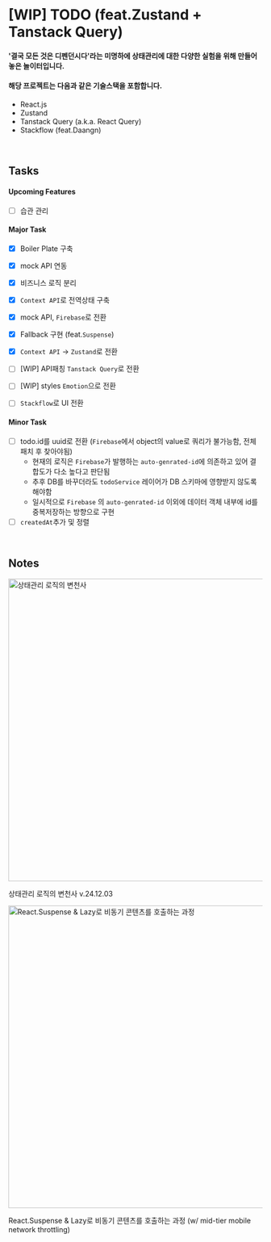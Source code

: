 # [WIP] TODO (feat.Zustand + Tanstack Query)

#### '결국 모든 것은 디펜던시다'라는 미명하에 상태관리에 대한 다양한 실험을 위해 만들어놓은 놀이터입니다.

#### 해당 프로젝트는 다음과 같은 기술스택을 포함합니다.

- React.js
- Zustand
- Tanstack Query (a.k.a. React Query)
- Stackflow (feat.Daangn)

<br/>

## Tasks

#### Upcoming Features
- [ ] 습관 관리

#### Major Task

- [x] Boiler Plate 구축
- [x] mock API 연동
- [x] 비즈니스 로직 분리
- [x] `Context API`로 전역상태 구축
- [x] mock API, `Firebase`로 전환
- [x] Fallback 구현 (feat.`Suspense`)
- [x] `Context API` -> `Zustand`로 전환
- [ ] [WIP] API패칭 `Tanstack Query`로 전환
- [ ] [WIP] styles `Emotion`으로 전환
- [ ] `Stackflow`로 UI 전환


#### Minor Task

- [ ] todo.id를 uuid로 전환 (`Firebase`에서 object의 value로 쿼리가 불가능함, 전체 패치 후 찾아야됨)
  - 현재의 로직은 `Firebase`가 발행하는 `auto-genrated-id`에 의존하고 있어 결합도가 다소 높다고 판단됨
  - 추후 DB를 바꾸더라도 `todoService` 레이어가 DB 스키마에 영향받지 않도록 해야함
  - 일시적으로 `Firebase` 의 `auto-genrated-id` 이외에 데이터 객체 내부에 id를 중복저장하는 방향으로 구현
- [ ] `createdAt`추가 및 정렬

<br />

## Notes
<img width="600" alt="상태관리 로직의 변천사" src="https://github.com/user-attachments/assets/009e6274-8b4e-4c39-96ef-d13b5d1c5623">

상태관리 로직의 변천사 v.24.12.03


<img width="600" alt="React.Suspense & Lazy로 비동기 콘텐츠를 호출하는 과정" src="https://github.com/user-attachments/assets/e4390cd6-5ccf-40af-9da9-6bbf8e8c9f95">

React.Suspense & Lazy로 비동기 콘텐츠를 호출하는 과정 (w/ mid-tier mobile network throttling)
